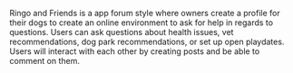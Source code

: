 Ringo and Friends is a app forum style where owners create a profile for their dogs to create an online environment to ask for help in regards to questions. Users can ask questions about health issues, vet recommendations, dog park recommendations, or set up open playdates. Users will interact with each other by creating posts and be able to comment on them.


